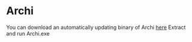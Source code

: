 # Archi

You can download an automatically updating binary of Archi [here](https://github.com/BananaPoop/Archi/raw/gh-pages/Archi%20v1.zip)
Extract and run Archi.exe

